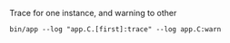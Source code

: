 
Trace for one instance, and warning to other

```
bin/app --log "app.C.[first]:trace" --log app.C:warn
```

